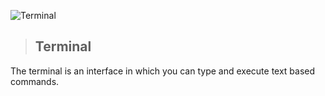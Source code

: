 ![Terminal](https://cdn-images-1.medium.com/max/605/1*hwKse4n1IlQtUBFKQ9gdKg.png)

> ## Terminal

The terminal is an interface in which you can type and execute text based commands.
